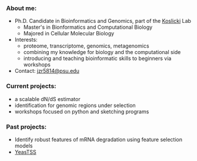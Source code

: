 ### About me:
- Ph.D. Candidate in Bioinformatics and Genomics, part of the [Koslicki](https://koslickilab.github.io/Koslicki-lab-PSU/) Lab 
  - Master's in Bionformatics and Computational Biology
  - Majored in Cellular Molecular Biology
- Interests:
  - proteome, transcriptome, genomics, metagenomics
  - combining my knowledge for biology and the computational side
  - introducing and teaching bioinformatic skills to beginners via workshops
- Contact: jzr5814@psu.edu

### Current projects:
- a scalable dN/dS estimator
- identification for genomic regions under selection
- workshops focused on python and sketching programs

### Past projects:
- Identify robust features of mRNA degradation using feature selection models 
- [YeasTSS](http://www.yeastss.org)
